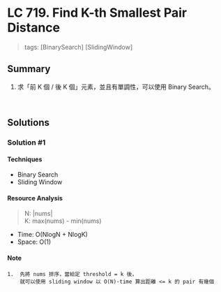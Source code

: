 # LC 719. Find K-th Smallest Pair Distance
> tags: [BinarySearch] [SlidingWindow]

## Summary
1.  求「前 K 個 / 後 K 個」元素，並且有單調性，可以使用 Binary Search。

<br>

## Solutions
### Solution #1
#### Techniques
- Binary Search
- Sliding Window

#### Resource Analysis
> N: |nums| <br>
> K: max(nums) - min(nums)
- Time: O(NlogN + NlogK)
- Space: O(1)

#### Note
```
1.  先將 nums 排序，當給定 threshold = k 後，
    就可以使用 sliding window 以 O(N)-time 算出距離 <= k 的 pair 有幾個
```